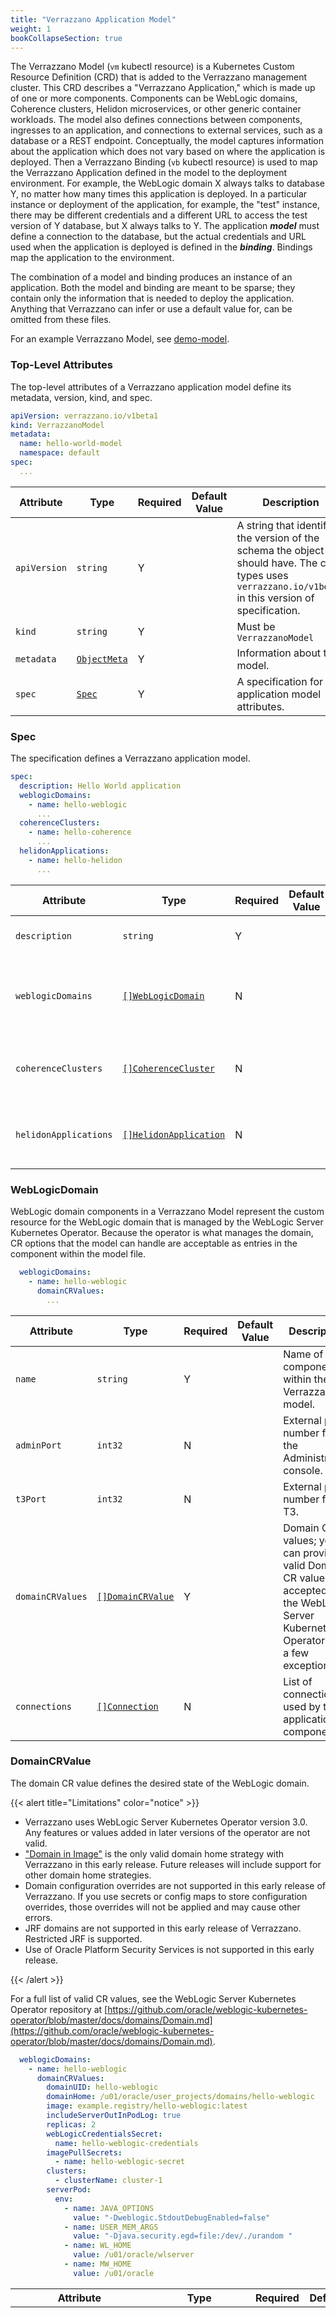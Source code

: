```yaml
---
title: "Verrazzano Application Model"
weight: 1
bookCollapseSection: true
---
```


The Verrazzano Model (`vm` kubectl resource) is a Kubernetes Custom Resource Definition (CRD) that is added to the Verrazzano management cluster. This CRD describes a "Verrazzano Application," which is made up of one or more components.  Components can be WebLogic domains, Coherence clusters, Helidon microservices, or other generic container workloads.  The model also defines connections between components, ingresses to an application, and connections to external services, such as a database or a REST endpoint. Conceptually, the model captures information about the application which does not vary based on where the application is deployed.  Then a Verrazzano Binding (`vb` kubectl resource) is used to map the Verrazzano Application defined in the model to the deployment environment. For example, the WebLogic domain X always talks to database Y, no matter how many times this application is deployed. In a particular instance or deployment of the application, for example, the "test" instance, there may be different credentials and a different URL to access the test version of Y database, but X always talks to Y. The application ***model*** must define a connection to the database, but the actual credentials and URL used when the application is deployed is defined in the ***binding***. Bindings map the application to the environment.

The combination of a model and binding produces an instance of an application.
Both the model and binding are meant to be sparse; they contain only the information that is needed to deploy the application.  Anything that Verrazzano can infer or use a default value for, can be omitted from these files.

For an example Verrazzano Model, see [demo-model](https://github.com/verrazzano/verrazzano/blob/master/examples/bobs-books/bobs-books-model.yaml).

### Top-Level Attributes

The top-level attributes of a Verrazzano application model define its metadata, version, kind, and spec.

``` yaml
apiVersion: verrazzano.io/v1beta1
kind: VerrazzanoModel
metadata:
  name: hello-world-model
  namespace: default
spec:
  ...
```

| Attribute | Type | Required | Default Value | Description |
|-----------|------|----------|---------------|-------------|
| `apiVersion` | `string` | Y || A string that identifies the version of the schema the object should have. The core types uses `verrazzano.io/v1beta1` in this version of specification. |
| `kind` | `string` | Y || Must be `VerrazzanoModel` |
| `metadata` | [`ObjectMeta`](https://v1-16.docs.kubernetes.io/docs/reference/generated/kubernetes-api/v1.16/#objectmeta-v1-meta) | Y | | Information about the model. |
| `spec`| [`Spec`](#spec) | Y || A specification for application model attributes. |

### Spec

The specification defines a Verrazzano application model.

``` yaml
spec:
  description: Hello World application
  weblogicDomains:
    - name: hello-weblogic
      ...
  coherenceClusters:
    - name: hello-coherence
      ...
  helidonApplications:
    - name: hello-helidon
      ...
```

| Attribute | Type | Required | Default Value | Description |
|-----------|------|----------|---------------|-------------|
| `description` | `string` | Y || Description of the model. |
| `weblogicDomains` | [`[]WebLogicDomain`](#weblogicdomain) | N || WebLogic Server domain components in the application. |
| `coherenceClusters` | [`[]CoherenceCluster`](#coherencecluster) | N || Coherence cluster components in the application. |
| `helidonApplications` | [`[]HelidonApplication`](#helidonapplication) | N || Helidon application components in the application. |

### WebLogicDomain

WebLogic domain components in a Verrazzano Model represent the custom resource for the WebLogic domain that is managed by the WebLogic Server Kubernetes Operator. Because the operator is what manages the domain, CR options that the model can handle are acceptable as entries in the component within the model file.

``` yaml
  weblogicDomains:
    - name: hello-weblogic
      domainCRValues:
        ...
```

| Attribute | Type | Required | Default Value | Description |
|-----------|------|----------|---------------|-------------|
| `name` | `string` | Y || Name of the component within the Verrazzano model. |
| `adminPort` | `int32` | N || External port number for the Administration console. |
| `t3Port` | `int32` | N || External port number for T3. |
| `domainCRValues` | [`[]DomainCRValue`](#domaincrvalue) | Y || Domain CR values; you can provide valid Domain CR values accepted by the WebLogic Server Kubernetes Operator with a few exceptions. |
| `connections` | [`[]Connection`](#connection) | N || List of connections used by this application component. |

### DomainCRValue

The domain CR value defines the desired state of the WebLogic domain.

{{< alert title="Limitations" color="notice" >}}

* Verrazzano uses WebLogic Server Kubernetes Operator version 3.0. Any features or values added in later versions of the operator are not valid.
* ["Domain in Image"](https://oracle.github.io/weblogic-kubernetes-operator/userguide/managing-domains/choosing-a-model/) is the only valid domain home strategy with Verrazzano in this early release. Future releases will include support for other domain home strategies.
* Domain configuration overrides are not supported in this early release of Verrazzano. If you use secrets or config maps to store configuration overrides, those overrides will not be applied and may cause other errors.
* JRF domains are not supported in this early release of Verrazzano. Restricted JRF is supported.
* Use of Oracle Platform Security Services is not supported in this early release.

{{< /alert >}}


 For a full list of valid CR values, see the WebLogic Server Kubernetes Operator repository at [https://github.com/oracle/weblogic-kubernetes-operator/blob/master/docs/domains/Domain.md](https://github.com/oracle/weblogic-kubernetes-operator/blob/master/docs/domains/Domain.md).

``` yaml
  weblogicDomains:
    - name: hello-weblogic
      domainCRValues:
        domainUID: hello-weblogic
        domainHome: /u01/oracle/user_projects/domains/hello-weblogic
        image: example.registry/hello-weblogic:latest
        includeServerOutInPodLog: true
        replicas: 2
        webLogicCredentialsSecret:
          name: hello-weblogic-credentials
        imagePullSecrets:
          - name: hello-weblogic-secret
        clusters:
          - clusterName: cluster-1
        serverPod:
          env:
            - name: JAVA_OPTIONS
              value: "-Dweblogic.StdoutDebugEnabled=false"
            - name: USER_MEM_ARGS
              value: "-Djava.security.egd=file:/dev/./urandom "
            - name: WL_HOME
              value: /u01/oracle/wlserver
            - name: MW_HOME
              value: /u01/oracle
```

| Attribute | Type | Required | Default Value | Description |
|-----------|------|----------|---------------|-------------|
| `domainUID` | `string` | N | Value of `metadata.name`| Domain unique identifier. It is recommended that this value be unique to assist in future work to identify related domains in active-passive scenarios across data centers; however, it is only required that this value be unique within the namespace, similarly to the names of Kubernetes resources. This value is distinct and need not match the domain name from the WebLogic domain configuration. Defaults to the value of metadata.name. |
| `domainHome` | `string` | N | `/u01/domains/` | Path to the WebLogic domain home in the image. |
| `image` | `string` | Y || Docker image to use for pods in the WebLogic domain. |
| `logHome` | `string` | Y || The directory in a server's container in which to store the domain, Node Manager, server logs, server *.out, and optionally HTTP access log file. |
| `logHomeEnabled` | `boolean` | Y | `false` | Enables the WebLogic Server Kubernetes Operator to override the domain log location. |
| `webLogicCredentialsSecret` | [`VerrazzanoSecret`](#verrazzanosecret) | Y || Secret containing administrative credentials for the WebLogic domain. |
| `imagePullSecrets` | [`[]VerrazzanoSecret`](#verrazzanosecret) | Y || Name of the secret for pulling Docker images for the WebLogic domain. |
| `clusters` | [`[]WebLogicCluster`](#weblogiccluster) | Y ||List of clusters for which additional configuration is needed. |

### VerrazzanoSecret

VerrazzanoSecret identifies a Kubernetes secret by name

| Attribute | Type | Required | Default Value | Description |
|-----------|------|----------|---------------|-------------|
| `name` | `string` | Y || The name of the secret. |

### WebLogicCluster

Optional list of clusters for which additional configuration is needed.

| Attribute | Type | Required | Default Value | Description |
|-----------|------|----------|---------------|-------------|
| `clusterName` | `string` | Y || The name of the cluster. This value must match the name of a WebLogic cluster already defined in the WebLogic domain configuration. |
| `serverStartState` | `string` | RUNNING || Desired start state for managed servers in the cluster: ADMIN or RUNNING (default) |
| `serverPod` | [`PodSpec`](https://v1-16.docs.kubernetes.io/docs/reference/generated/kubernetes-api/v1.16/#podspec-v1-core)


### CoherenceCluster


## Coherence Cluster Components
Note that support for Coherence is an experimental feature in this release of Verrazzano.

Verrazzano relies on version 2.1.1 of the [Coherence Operator](https://github.com/oracle/coherence-operator).  For the Coherence clusters section of the Verrazzano Model, Coherence custom resource values are defined in Verrazzano and then converted to a custom resource that the Coherence Operator can interpret.

A Coherence cluster component must have the following item:

* name

Coherence cluster components typically have the following items:

* image
* imagePullSecrets
* cacheConfig
* pofConfig


| Attribute | Type | Required | Default Value | Description |
|-----------|------|----------|---------------|-------------|
| `name` | `string` | Y || Name of the component within the Verrazzano model. |
| `image` | `string` | N || The name of the image. More info: https://kubernetes.io/docs/concepts/containers/images |
| `imagePullSecrets` | [`[]VerrazzanoSecret`](#verrazzanosecret) | N || ImagePullSecrets is an optional list of references to secrets in the same namespace to use for pulling any of the images used by this PodSpec. If specified, these secrets will be passed to individual puller implementations for them to use. For example, in the case of docker, only DockerConfig type secrets are honored. More info: https://kubernetes.io/docs/concepts/containers/images#specifying-imagepullsecrets-on-a-pod |
| `cacheConfig` | `string` | N || CacheConfig is the name of the cache configuration file to use see: [Configure Cache Config File](https://oracle.github.io/coherence-operator/docs/3.0.2/#/about/04_coherence_spec#coherence_settings/030_cache_config.adoc) |
| `connections` | [`[]Connection`](#connection) | N || List of connections used by this application component. |
      

### HelidonApplication

Helidon applications must have the following items defined in the model file:
* name
* image
* imagePullSecrets

Helidon applications typically have connections defined as part of the components specification, including REST, database, Coherence, and ingress connections as described for the previous component types.

Helidon applications are managed by the Verrazzano Helidon App Operator. See the source for the operator for the list of additional configuration properties available for Helidon applications.

| Attribute | Type | Required | Default Value | Description |
|-----------|------|----------|---------------|-------------|
| `name` | `string` | Y || Name of the component within the Verrazzano model. |
| `image` | `string` | Y || Container image that runs the application. Must be a path-like or URI-like representation of an OCI image. May be prefixed with a registry address and should be suffixed with a tag.. |
| `imagePullSecret` | `string` | N || Specifies the name of a Kubernetes Secret from which the credentials required to pull this container's image can be loaded. |
| `connections` | [`[]Connection`(#connection)] | N || List of connections used by this application component. |

### Connection

The connection defines an ingress or egress network connection needed by an application component.

| Attribute | Type | Required | Default Value | Description |
|-----------|------|----------|---------------|-------------|
| `rest` | [`RESTConnection`](#restconnection) | N || Connections of type REST needed by the application. |
| `ingress` | [`[]IngressConnection`](#ingressconnection) | N || The names of the ingresses to associate with this component. |


### RESTConnection

You can define a REST connection from one component in the model to another component in the same model. When you define a REST connection between components, you can then define variable names that will be provided in the Verrazzano Binding. Verrazzano also sets up network policies that enable the components to communicate in the service mesh over TLS.

Settings:

* Target: The name of the target component within the same model.
* EnvironmentVariableForHost: The DNS name or IP address of the target component (its Kubernetes service).
* EnvironmentVariableForPort: The port for the target component.

| Attribute | Type | Required | Default Value | Description |
|-----------|------|----------|---------------|-------------|
| `target` | `string` | Y || Name of the target component in the Verrazzano application.
| `environmentVariableForHost` | `string` | N || Name of the environment variable that contains the DNS name of the Kubernetes service in target component. |
| `environmentVariableForPort` | `int32` | N || Name of the environment variable that contains the port number for the service in target component. |

### IngressConnection

The Ingress connection defines an ingress associated with an application component.

| Attribute | Type | Required | Default Value | Description |
|-----------|------|----------|---------------|-------------|
| `name` | `string` | Y || Name of the ingress to connect to the application. Ingress details are defined in the binding.
| `match` | `[]IngressConnectionMatch` | N || Match rules associated with the ingress connection. |


### CoherenceConnections
You can define a Coherence connection for a component that needs to communicate with a Coherence cluster. The Coherence cluster must also be defined in the same Verrazzano Model.

Settings:

* Target: The name of the target Coherence component.
* Address: The Coherence cluster services address.

### DatabaseConnection

In the Verrazzano Model, you can define connections to external databases. These connections then become available to modify in the Verrazzano Binding. That is, you can identify a necessary database connection in the model, and then define credentials and the URL for the database in the binding. Verrazzano operators then handle the database connection accordingly.

* Target: name of the database to specify in a Verrazzano Binding. That is, in the binding, you will define a database entry that the component will connect to.
* DatasourceName: The name of the data source within the WebLogic configuration that will map to the connected database.


### IngressConnectionMatch

The Match rule associated with the ingress connection.

| Attribute | Type | Required | Default Value | Description |
|-----------|------|----------|---------------|-------------|
| `uri` | `string` | Y || Name of the ingress to connect to the application. Ingress details are defined in the binding.


## Additional Info

See the following additional documentation:

* WebLogic Server Kubernetes Operator Reference: [https://oracle.github.io/weblogic-kubernetes-operator/userguide/managing-domains/domain-resource/#domain-resource-spec-elements](https://oracle.github.io/weblogic-kubernetes-operator/userguide/managing-domains/domain-resource/#domain-resource-spec-elements)
* Coherence Operator Reference: [https://oracle.github.io/coherence-operator/docs/2.1.1/#/clusters/010_introduction](https://oracle.github.io/coherence-operator/docs/2.1.1/#/clusters/010_introduction)
